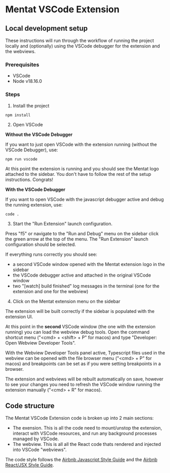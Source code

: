 # Mentat VSCode Extension

## Local development setup

These instructions will run through the workflow of running the project locally and
(optionally) using the VSCode debugger for the extension and the webviews.

### Prerequisites

- VSCode
- Node v18.16.0

### Steps

1. Install the project

```
npm install
```

2. Open VSCode

**Without the VSCode Debugger**

If you want to just open VSCode with the extension running (without the VSCode
Debugger), use:

```
npm run vscode
```

At this point the extension is running and you should see the Mentat logo attached to
the sidebar. You don't have to follow the rest of the setup instructions. Congrats!

**With the VSCode Debugger**

If you want to open VSCode with the javascript debugger active and debug the running
extension, use:

```
code .
```

3. Start the "Run Extension" launch configuration.

Press "f5" or navigate to the "Run and Debug" menu on the sidebar click the green arrow
at the top of the menu. The "Run Extension" launch configuration should be selected.

If everything runs correctly you should see:

- a second VSCode window opened with the Mentat extension logo in the sidebar
- the VSCode debugger active and attached in the original VSCode window
- two "[watch] build finished" log messages in the terminal (one for the extension and
  one for the webview)

4. Click on the Mentat extension menu on the sidebar

The extension will be built correctly if the sidebar is populated with the extension UI.

At this point in the **second** VSCode window (the one with the extension running) you
can load the webview debug tools. Open the command shortcut menu ("\<cmd\> + \<shift\> +
P" for macos) and type "Developer: Open Webview Developer Tools".

With the Webview Developer Tools panel active, Typescript files used in the webview can
be opened with the file browser menu ("\<cmd\> + P" for macos) and breakpoints can be
set as if you were setting breakpoints in a browser.

The extension and webviews will be rebuilt automatically on save, however to see your
changes you need to refresh the VSCode window running the extension manually ("\<cmd\> +
R" for macos).

## Code structure

The Mentat VSCode Extension code is broken up into 2 main sections:

- The exension. This is all the code need to mount/unstop the extension, interact with
  VSCode resources, and run any background processes managed by VSCode.
- The webview. This is all all the React code thats rendered and injected into VSCode
  "webviews".

The code style follows the
[Airbnb Javascript Style Guide](https://airbnb.io/javascript/) and the
[Airbnb React/JSX Style Guide](https://airbnb.io/javascript/react/).

